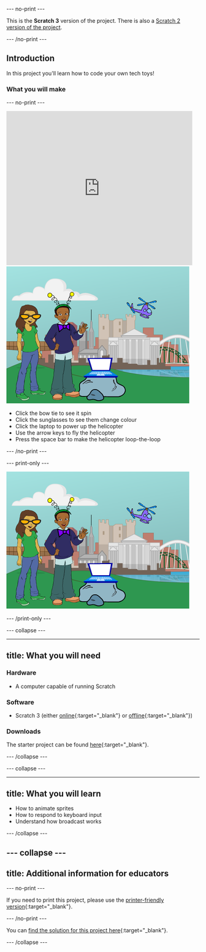 --- no-print ---

This is the **Scratch 3** version of the project. There is also a [Scratch 2 version of the project](https://projects.raspberrypi.org/en/projects/tech-toys-scratch2).

--- /no-print ---

## Introduction

In this project you'll learn how to code your own tech toys!

### What you will make

--- no-print ---

<div class="scratch-preview">
  <iframe allowtransparency="true" width="485" height="402" src="https://scratch.mit.edu/projects/embed/301514002/?autostart=false" frameborder="0" scrolling="no"></iframe>
  <img src="images/toys-final.png">
</div>

+ Click the bow tie to see it spin
+ Click the sunglasses to see them change colour
+ Click the laptop to power up the helicopter
+ Use the arrow keys to fly the helicopter
+ Press the space bar to make the helicopter loop-the-loop

--- /no-print ---

--- print-only ---

![complete project](images/toys-final.png)

--- /print-only ---

--- collapse ---

---
title: What you will need
---

### Hardware

+ A computer capable of running Scratch

### Software

+ Scratch 3 (either [online](http://rpf.io/scratchon){:target="_blank"} or [offline](http://rpf.io/scratchoff){:target="_blank"})

### Downloads

The starter project can be found [here](http://rpf.io/p/en/tech-toys-go){:target="_blank"}.

--- /collapse ---

--- collapse ---

---
title: What you will learn
---

- How to animate sprites
- How to respond to keyboard input
- Understand how broadcast works

--- /collapse ---

--- collapse ---
---
title: Additional information for educators
---

--- no-print ---

If you need to print this project, please use the [printer-friendly version](https://projects.raspberrypi.org/en/projects/tech-toys/print){:target="_blank"}.

--- /no-print ---

You can [find the solution for this project here](http://rpf.io/p/en/tech-toys-get){:target="_blank"}.

--- /collapse ---
